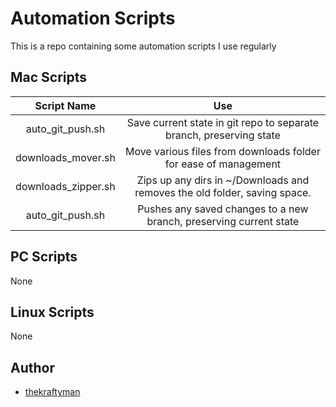 # Automation Scripts

This is a repo containing some automation scripts I use regularly

## Mac Scripts
|     Script Name     |                                    Use                                    |
|:-------------------:|:-------------------------------------------------------------------------:|
| auto_git_push.sh    | Save current state in git repo to separate branch, preserving state       |
| downloads_mover.sh  | Move various files from downloads folder for ease of management           |
| downloads_zipper.sh | Zips up any dirs in ~/Downloads and removes the old folder, saving space. |
| auto_git_push.sh    | Pushes any saved changes to a new branch, preserving current state        |

## PC Scripts

None

## Linux Scripts

None

## Author
- [thekraftyman](https://github.com/thekraftyman)
